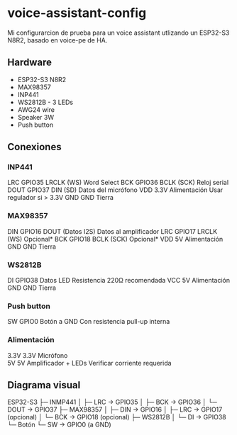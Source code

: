 # voice-assistant-config
Mi configurarcion de prueba para un voice assistant utlizando un ESP32-S3 N8R2, basado en voice-pe de HA.
## Hardware
- ESP32-S3 N8R2
- MAX98357
- INP441
- WS2812B - 3 LEDs
- AWG24 wire
- Speaker 3W
- Push button
## Conexiones
### INP441
LRC	GPIO35	LRCLK (WS)	Word Select
BCK	GPIO36	BCLK (SCK)	Reloj serial
DOUT	GPIO37	DIN (SD)	Datos del micrófono
VDD	3.3V	Alimentación	Usar regulador si > 3.3V
GND	GND	Tierra
### MAX98357
DIN	GPIO16	DOUT (Datos I2S)	Datos al amplificador
LRC	GPIO17	LRCLK (WS)	Opcional*
BCK	GPIO18	BCLK (SCK)	Opcional*
VDD	5V	Alimentación	
GND	GND	Tierra
### WS2812B
DI	GPIO38	Datos LED	Resistencia 220Ω recomendada
VCC	5V	Alimentación	
GND	GND	Tierra
### Push button
SW	GPIO0	Botón a GND	Con resistencia pull-up interna
### Alimentación
3.3V	3.3V	Micrófono	
5V	5V	Amplificador + LEDs	Verificar corriente requerida

## Diagrama visual
ESP32-S3
├─ INMP441
│  ├─ LRC  → GPIO35
│  ├─ BCK  → GPIO36
│  └─ DOUT → GPIO37
├─ MAX98357 
│  ├─ DIN  → GPIO16
│  ├─ LRC  → GPIO17 (opcional)
│  └─ BCK  → GPIO18 (opcional)
├─ WS2812B
│  └─ DI   → GPIO38
└─ Botón
   └─ SW   → GPIO0 (a GND)
